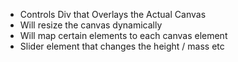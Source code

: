 -	Controls Div that Overlays the Actual Canvas
-	Will resize the canvas dynamically
-	Will map certain elements to each canvas element
-	Slider element that changes the height / mass etc

